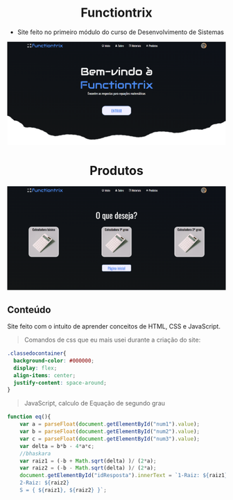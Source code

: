 <h1 align="center">Functiontrix</h1>

- Site feito no primeiro módulo do curso de Desenvolvimento de Sistemas
<img src="img\ReadmeImagens\tela_inicial.png">

<h1 align="center">Produtos</h1>

<img src="img\ReadmeImagens\produtos.png">

## Conteúdo
Site feito com o intuito de aprender conceitos de HTML, CSS e JavaScript.

> Comandos de css que eu mais usei durante a criação do site:
```css
.classedocontainer{
  background-color: #000000;
  display: flex;
  align-items: center;
  justify-content: space-around;
}
```
> JavaScript, calculo de Equação de segundo grau
```js
function eq(){
    var a = parseFloat(document.getElementById("num1").value);
    var b = parseFloat(document.getElementById("num2").value);
    var c = parseFloat(document.getElementById("num3").value);
    var delta = b*b - 4*a*c;
    //bhaskara
    var raiz1 = (-b + Math.sqrt(delta) )/ (2*a);
    var raiz2 = (-b - Math.sqrt(delta) )/ (2*a);
    document.getElementById("idResposta").innerText = `1-Raiz: ${raiz1} 
    2-Raiz: ${raiz2}
    S = { ${raiz1}, ${raiz2} }`;
```
